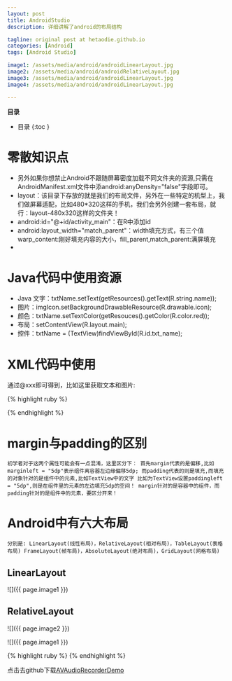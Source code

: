 ```yaml
---
layout: post
title: AndroidStudio
description: 详细讲解了android的布局结构

tagline: original post at hetaodie.github.io
categories: [Android]
tags: [Android Studio]

image1: /assets/media/android/androidLinearLayout.jpg
image2: /assets/media/android/androidRelativeLayout.jpg
image3: /assets/media/android/androidLinearLayout.jpg
image4: /assets/media/android/androidLinearLayout.jpg

---
```


**目录**

* 目录
 {:toc  }
 
#  零散知识点
- 另外如果你想禁止Android不跟随屏幕密度加载不同文件夹的资源,只需在AndroidManifest.xml文件中添android:anyDensity="false"字段即可。<br/>
- layout：该目录下存放的就是我们的布局文件，另外在一些特定的机型上，我们做屏幕适配，比如480*320这样的手机，我们会另外创建一套布局，就行：layout-480x320这样的文件夹！<br/>
- android:id="@+id/activity_main"：在R中添加id
- android:layout_width="match_parent"：width填充方式，有三个值warp_content:刚好填充内容的大小，fill_parent,match_parent:满屏填充
- 

# Java代码中使用资源

- Java 文字：txtName.setText(getResources().getText(R.string.name));
- 图片：imgIcon.setBackgroundDrawableResource(R.drawable.icon); 
- 颜色：txtName.setTextColor(getResouces().getColor(R.color.red)); 
- 布局：setContentView(R.layout.main);
- 控件：txtName = (TextView)findViewById(R.id.txt_name);

# XML代码中使用
通过@xxx即可得到，比如这里获取文本和图片:

{% highlight ruby %}

<TextView android:text="@string/hello_world" android:layout_width="wrap_content" android:layout_height="wrap_content" android:background = "@drawable/img_back"/>

{% endhighlight %}

# margin与padding的区别

	初学者对于这两个属性可能会有一点混淆，这里区分下： 首先margin代表的是偏移,比如marginleft = "5dp"表示组件离容器左边缘偏移5dp; 而padding代表的则是填充,而填充的对象针对的是组件中的元素,比如TextView中的文字 比如为TextView设置paddingleft = "5dp",则是在组件里的元素的左边填充5dp的空间！ margin针对的是容器中的组件，而padding针对的是组件中的元素，要区分开来！ 

# Android中有六大布局
	分别是: LinearLayout(线性布局)，RelativeLayout(相对布局)，TableLayout(表格布局) FrameLayout(帧布局)，AbsoluteLayout(绝对布局)，GridLayout(网格布局) 

## LinearLayout

![]({{ page.image1 }})

## RelativeLayout 

![]({{ page.image2 }})


![]({{ page.image1 }})

{% highlight ruby %}
{% endhighlight %}

点击去github下载[AVAudioRecorderDemo][1]

<!--本文所用的超链接-->

[1]:https://github.com/hetaodie/AVAudioRecorderDemo.git
